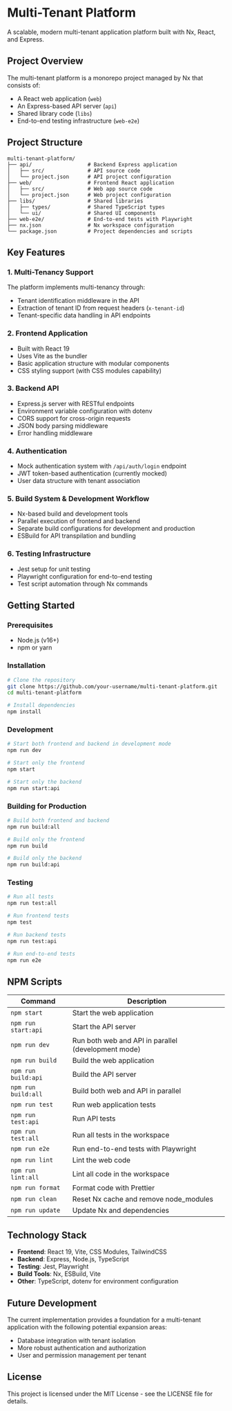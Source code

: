 # Multi-Tenant Platform

A scalable, modern multi-tenant application platform built with Nx, React, and Express.

## Project Overview

The multi-tenant platform is a monorepo project managed by Nx that consists of:

- A React web application (`web`)
- An Express-based API server (`api`)
- Shared library code (`libs`)
- End-to-end testing infrastructure (`web-e2e`)

## Project Structure

```
multi-tenant-platform/
├── api/                  # Backend Express application
│   ├── src/              # API source code
│   └── project.json      # API project configuration
├── web/                  # Frontend React application
│   ├── src/              # Web app source code
│   └── project.json      # Web project configuration
├── libs/                 # Shared libraries
│   ├── types/            # Shared TypeScript types
│   └── ui/               # Shared UI components
├── web-e2e/              # End-to-end tests with Playwright
├── nx.json               # Nx workspace configuration
└── package.json          # Project dependencies and scripts
```

## Key Features

### 1. Multi-Tenancy Support

The platform implements multi-tenancy through:

- Tenant identification middleware in the API
- Extraction of tenant ID from request headers (`x-tenant-id`)
- Tenant-specific data handling in API endpoints

### 2. Frontend Application

- Built with React 19
- Uses Vite as the bundler
- Basic application structure with modular components
- CSS styling support (with CSS modules capability)

### 3. Backend API

- Express.js server with RESTful endpoints
- Environment variable configuration with dotenv
- CORS support for cross-origin requests
- JSON body parsing middleware
- Error handling middleware

### 4. Authentication

- Mock authentication system with `/api/auth/login` endpoint
- JWT token-based authentication (currently mocked)
- User data structure with tenant association

### 5. Build System & Development Workflow

- Nx-based build and development tools
- Parallel execution of frontend and backend
- Separate build configurations for development and production
- ESBuild for API transpilation and bundling

### 6. Testing Infrastructure

- Jest setup for unit testing
- Playwright configuration for end-to-end testing
- Test script automation through Nx commands

## Getting Started

### Prerequisites

- Node.js (v16+)
- npm or yarn

### Installation

```bash
# Clone the repository
git clone https://github.com/your-username/multi-tenant-platform.git
cd multi-tenant-platform

# Install dependencies
npm install
```

### Development

```bash
# Start both frontend and backend in development mode
npm run dev

# Start only the frontend
npm start

# Start only the backend
npm run start:api
```

### Building for Production

```bash
# Build both frontend and backend
npm run build:all

# Build only the frontend
npm run build

# Build only the backend
npm run build:api
```

### Testing

```bash
# Run all tests
npm run test:all

# Run frontend tests
npm test

# Run backend tests
npm run test:api

# Run end-to-end tests
npm run e2e
```

## NPM Scripts

| Command | Description |
|---------|-------------|
| `npm start` | Start the web application |
| `npm run start:api` | Start the API server |
| `npm run dev` | Run both web and API in parallel (development mode) |
| `npm run build` | Build the web application |
| `npm run build:api` | Build the API server |
| `npm run build:all` | Build both web and API in parallel |
| `npm run test` | Run web application tests |
| `npm run test:api` | Run API tests |
| `npm run test:all` | Run all tests in the workspace |
| `npm run e2e` | Run end-to-end tests with Playwright |
| `npm run lint` | Lint the web code |
| `npm run lint:all` | Lint all code in the workspace |
| `npm run format` | Format code with Prettier |
| `npm run clean` | Reset Nx cache and remove node_modules |
| `npm run update` | Update Nx and dependencies |

## Technology Stack

- **Frontend**: React 19, Vite, CSS Modules, TailwindCSS
- **Backend**: Express, Node.js, TypeScript
- **Testing**: Jest, Playwright
- **Build Tools**: Nx, ESBuild, Vite
- **Other**: TypeScript, dotenv for environment configuration

## Future Development

The current implementation provides a foundation for a multi-tenant application with the following potential expansion areas:

- Database integration with tenant isolation
- More robust authentication and authorization
- User and permission management per tenant

## License

This project is licensed under the MIT License - see the LICENSE file for details.
